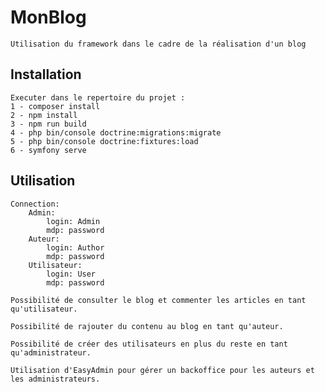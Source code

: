 # MonBlog
    Utilisation du framework dans le cadre de la réalisation d'un blog

## Installation 

    Executer dans le repertoire du projet :
    1 - composer install
    2 - npm install
    3 - npm run build
    4 - php bin/console doctrine:migrations:migrate
    5 - php bin/console doctrine:fixtures:load
    6 - symfony serve

## Utilisation

    Connection:
        Admin: 
            login: Admin
            mdp: password
        Auteur:
            login: Author
            mdp: password
        Utilisateur:
            login: User
            mdp: password
    
    Possibilité de consulter le blog et commenter les articles en tant qu'utilisateur.

    Possibilité de rajouter du contenu au blog en tant qu'auteur.

    Possibilité de créer des utilisateurs en plus du reste en tant qu'administrateur.

    Utilisation d'EasyAdmin pour gérer un backoffice pour les auteurs et les administrateurs.
